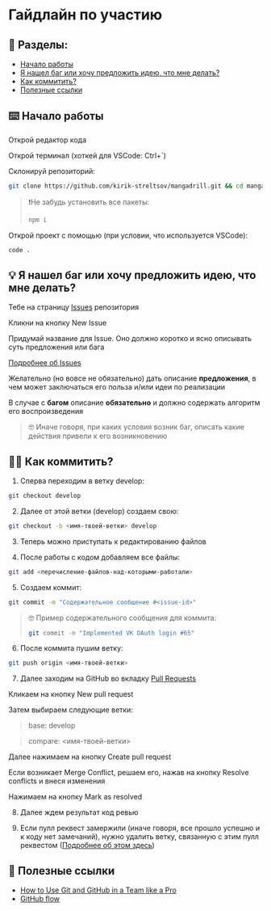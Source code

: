 # Гайдлайн по участию

## 📃 Разделы:

- [Начало работы](#start)
- [Я нашел баг или хочу предложить идею, что мне делать?](#suggestions)
- [Как коммитить?](#how-to-commit)
- [Полезные ссылки](#useful-links)

<a name="start"></a>
## ⌨️ Начало работы

Открой редактор кода

Открой терминал (хоткей для VSCode: Ctrl+`)

Склонируй репозиторий:

```sh
git clone https://github.com/kirik-streltsov/mangadrill.git && cd mangadrill
```

> ❗Не забудь установить все пакеты:
>
> ```sh
> npm i
> ```

Открой проект с помощью (при условии, что используется VSCode):

```sh
code .
```
<a name="suggestions"></a>
## 💡 Я нашел баг или хочу предложить идею, что мне делать?

Тебе на страницу [Issues](https://github.com/kirik-streltsov/mangadrill/issues) репозитория

Кликни на кнопку New Issue

Придумай название для Issue. Оно должно коротко и ясно описывать суть предложения или бага

[Подробнее об Issues](https://dev.to/ledsifes/github-learning-about-the-feature-called-issues-2ifm)

Желательно (но вовсе не обязательно) дать описание **предложения**, в чем может заключаться его польза и/или идеи по реализации

В случае с **багом** описание **обязательно** и должно содержать алгоритм его воспроизведения

> 🤓 Иначе говоря, при каких условия возник баг, описать какие действия привели к его возникновению

<a name="how-to-commit"></a> 
## 🧑‍💻 Как коммитить?

1. Сперва переходим в ветку develop:

```sh
git checkout develop
```

2. Далее от этой ветки (develop) создаем свою:

```sh
git checkout -b <имя-твоей-ветки> develop
```

3. Теперь можно приступать к редактированию файлов

4. После работы с кодом добавляем все файлы:

```sh
git add <перечисление-файлов-над-которыми-работали>
```

5. Создаем коммит:

```sh
git commit -m "Содержательное сообщение #<issue-id>"
```

> 🤓 Пример содержательного сообщения для коммита:
>
> ```sh
> git commit -m "Implemented VK OAuth login #65"
> ```

6. После коммита пушим ветку:

```sh
git push origin <имя-твоей-ветки>
```

7. Далее заходим на GitHub во вкладку [Pull Requests](https://github.com/kirik-streltsov/mangadrill/pulls)

Кликаем на кнопку New pull request

Затем выбираем следующие ветки:

> base: develop

> compare: <имя-твоей-ветки>

Далее нажимаем на кнопку Create pull request

Если возникает Merge Conflict, решаем его, нажав на кнопку Resolve conflicts и внеся изменения

Нажимаем на кнопку Mark as resolved

8. Далее ждем результат код ревью

9. Если пулл реквест замержили (иначе говоря, все прошло успешно и к коду нет замечаний), нужно удалить ветку, связанную с этим пулл реквестом ([Подробнее об этом здесь](https://docs.github.com/en/repositories/configuring-branches-and-merges-in-your-repository/managing-branches-in-your-repository/deleting-and-restoring-branches-in-a-pull-request#deleting-a-branch-used-for-a-pull-request))

<a name="useful-links"></a>
## 🔗 Полезные ссылки

- [How to Use Git and GitHub in a Team like a Pro](https://www.freecodecamp.org/news/how-to-use-git-and-github-in-a-team-like-a-pro/)
- [GitHub flow](https://docs.github.com/en/get-started/using-github/github-flow)
